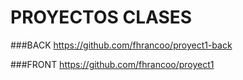 # PROYECTOS CLASES

###BACK
https://github.com/fhrancoo/proyect1-back

###FRONT
https://github.com/fhrancoo/proyect1
